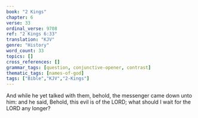 ```yaml
---
book: "2 Kings"
chapter: 6
verse: 33
ordinal_verse: 9708
ref: "2 Kings 6:33"
translation: "KJV"
genre: "History"
word_count: 33
topics: []
cross_references: []
grammar_tags: [question, conjunctive-opener, contrast]
thematic_tags: [names-of-god]
tags: ["Bible","KJV","2-Kings"]
---
```

And while he yet talked with them, behold, the messenger came down unto him: and he said, Behold, this evil is of the LORD; what should I wait for the LORD any longer?
